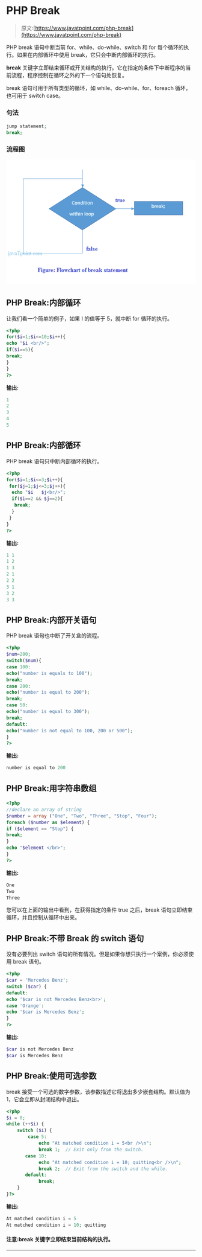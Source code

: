 # PHP Break

> 原文:[https://www.javatpoint.com/php-break](https://www.javatpoint.com/php-break)

PHP break 语句中断当前 for、while、do-while、switch 和 for 每个循环的执行。如果在内部循环中使用 break，它只会中断内部循环的执行。

**break** 关键字立即结束循环或开关结构的执行。它在指定的条件下中断程序的当前流程，程序控制在循环之外的下一个语句处恢复。

break 语句可用于所有类型的循环，如 while、do-while、for、foreach 循环，也可用于 switch case。

### 句法

```php
jump statement;
break;

```

### 流程图

![PHP break statement flowchart](img/b50bf5fcc838171a2fcd4a6da693552a.png)

## PHP Break:内部循环

让我们看一个简单的例子，如果 I 的值等于 5，就中断 for 循环的执行。

```php
<?php  
for($i=1;$i<=10;$i++){  
echo "$i <br/>";  
if($i==5){  
break;  
}  
}  
?>

```

**输出:**

```php
1
2
3
4
5

```

## PHP Break:内部循环

PHP break 语句只中断内部循环的执行。

```php
<?php  
for($i=1;$i<=3;$i++){  
 for($j=1;$j<=3;$j++){  
  echo "$i   $j<br/>";  
  if($i==2 && $j==2){  
   break;  
  }  
 }  
}  
?>

```

**输出:**

```php
1 1
1 2
1 3
2 1
2 2
3 1
3 2
3 3

```

## PHP Break:内部开关语句

PHP break 语句也中断了开关盒的流程。

```php
<?php      
$num=200;      
switch($num){      
case 100:      
echo("number is equals to 100");      
break;      
case 200:      
echo("number is equal to 200");      
break;      
case 50:      
echo("number is equal to 300");      
break;      
default:      
echo("number is not equal to 100, 200 or 500");      
}     
?>

```

**输出:**

```php
number is equal to 200

```

## PHP Break:用字符串数组

```php
<?php
//declare an array of string
$number = array ("One", "Two", "Three", "Stop", "Four");
foreach ($number as $element) {
if ($element == "Stop") {
break;
}
echo "$element </br>";
}
?>

```

**输出:**

```php
One 
Two 
Three

```

您可以在上面的输出中看到，在获得指定的条件 true 之后，break 语句立即结束循环，并且控制从循环中出来。

## PHP Break:不带 Break 的 switch 语句

没有必要列出 switch 语句的所有情况。但是如果你想只执行一个案例，你必须使用 break 语句。

```php
<?php
$car = 'Mercedes Benz';
switch ($car) {  
default:
echo '$car is not Mercedes Benz<br>';
case 'Orange':
echo '$car is Mercedes Benz';
}
?>

```

**输出:**

```php
$car is not Mercedes Benz
$car is Mercedes Benz

```

## PHP Break:使用可选参数

break 接受一个可选的数字参数，该参数描述它将退出多少嵌套结构。默认值为 1，它会立即从封闭结构中退出。

```php
<?php
$i = 0;
while (++$i) {
    switch ($i) {
        case 5:
            echo "At matched condition i = 5<br />\n";
            break 1;  // Exit only from the switch. 
       case 10:
            echo "At matched condition i = 10; quitting<br />\n";
            break 2;  // Exit from the switch and the while. 
       default:
            break;
    }
}?>

```

**输出:**

```php
At matched condition i = 5
At matched condition i = 10; quitting

```

#### 注意:break 关键字立即结束当前结构的执行。

* * *